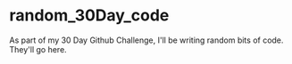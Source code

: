 random_30Day_code
=================

As part of my 30 Day Github Challenge, I'll be writing random bits of code. They'll go here.
